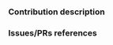 <!--
The RIOT community cares a lot about code quality.
Therefore, before describing what your contribution is about, we would like
you to make sure that your modifications are compliant with the RIOT
coding conventions, see https://github.com/RIOT-OS/RIOT/wiki/Coding-conventions.
-->

### Contribution description

<!--
Put here the description of your contribution:
- describe which part(s) of RIOT is (are) involved
- if it's a bug fix, describe the bug that it solves and how it is solved
- you can also give more information to reviewers about how to test your changes
-->


### Issues/PRs references

<!--
Examples: Fixes #1234. See also #5678. Depends on PR #9876.

Please use keywords (e.g., fixes, resolve) with the links to the issues you
resolved, this way they will be automatically closed when your pull request
is merged. See https://help.github.com/articles/closing-issues-using-keywords/.
-->